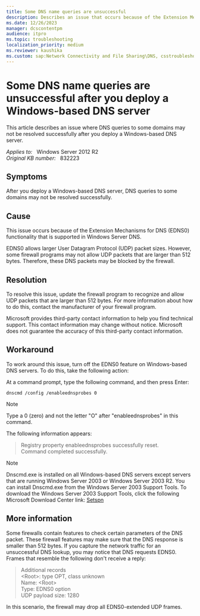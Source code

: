 ```yaml
---
title: Some DNS name queries are unsuccessful
description: Describes an issue that occurs because of the Extension Mechanisms for DNS (EDNS0) functionality that is supported in Windows Server DNS. Provides a resolution and workaround.
ms.date: 12/26/2023
manager: dcscontentpm
audience: itpro
ms.topic: troubleshooting
localization_priority: medium
ms.reviewer: kaushika
ms.custom: sap:Network Connectivity and File Sharing\DNS, csstroubleshoot
---
```

# Some DNS name queries are unsuccessful after you deploy a Windows-based DNS server

This article describes an issue where DNS queries to some domains may not be resolved successfully after you deploy a Windows-based DNS server.

_Applies to:_ &nbsp; Windows Server 2012 R2  
_Original KB number:_ &nbsp; 832223

## Symptoms

After you deploy a Windows-based DNS server, DNS queries to some domains may not be resolved successfully.

## Cause

This issue occurs because of the Extension Mechanisms for DNS (EDNS0) functionality that is supported in Windows Server DNS.

EDNS0 allows larger User Datagram Protocol (UDP) packet sizes. However, some firewall programs may not allow UDP packets that are larger than 512 bytes. Therefore, these DNS packets may be blocked by the firewall.

## Resolution

To resolve this issue, update the firewall program to recognize and allow UDP packets that are larger than 512 bytes. For more information about how to do this, contact the manufacturer of your firewall program.

Microsoft provides third-party contact information to help you find technical support. This contact information may change without notice. Microsoft does not guarantee the accuracy of this third-party contact information.  

## Workaround

To work around this issue, turn off the EDNS0 feature on Windows-based DNS servers. To do this, take the following action:

At a command prompt, type the following command, and then press Enter:

```console
dnscmd /config /enableednsprobes 0
```

> [!NOTE]
> Type a 0 (zero) and not the letter "O" after "enableednsprobes" in this command.

 The following information appears:

> Registry property enableednsprobes successfully reset.  
    Command completed successfully.

> [!NOTE]
> Dnscmd.exe is installed on all Windows-based DNS servers except servers that are running Windows Server 2003 or Windows Server 2003 R2. You can install Dnscmd.exe from the Windows Server 2003 Support Tools. To download the Windows Server 2003 Support Tools, click the following Microsoft Download Center link: [Setspn](/previous-versions/windows/it-pro/windows-server-2012-r2-and-2012/cc731241(v=ws.11))

## More information

Some firewalls contain features to check certain parameters of the DNS packet. These firewall features may make sure that the DNS response is smaller than 512 bytes. If you capture the network traffic for an unsuccessful DNS lookup, you may notice that DNS requests EDNS0. Frames that resemble the following don't receive a reply:

> Additional records  
 \<Root>: type OPT, class unknown  
 Name: \<Root>  
 Type: EDNS0 option  
 UDP payload size: 1280  

In this scenario, the firewall may drop all EDNS0-extended UDP frames.
